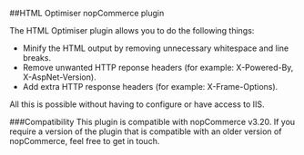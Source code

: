 ##HTML Optimiser nopCommerce plugin

The HTML Optimiser plugin allows you to do the following things:
- Minify the HTML output by removing unnecessary whitespace and line breaks.
- Remove unwanted HTTP reponse headers (for example: X-Powered-By, X-AspNet-Version).
- Add extra HTTP response headers (for example: X-Frame-Options).

All this is possible without having to configure or have access to IIS.

###Compatibility
This plugin is compatible with nopCommerce v3.20.
If you require a version of the plugin that is compatible with an older version of nopCommerce, feel free to get in touch.
